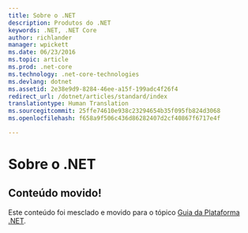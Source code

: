 ```yaml
---
title: Sobre o .NET
description: Produtos do .NET
keywords: .NET, .NET Core
author: richlander
manager: wpickett
ms.date: 06/23/2016
ms.topic: article
ms.prod: .net-core
ms.technology: .net-core-technologies
ms.devlang: dotnet
ms.assetid: 2e38e9d9-8284-46ee-a15f-199adc4f26f4
redirect_url: /dotnet/articles/standard/index
translationtype: Human Translation
ms.sourcegitcommit: 25ffe74610e938c23294654b35f095fb824d3068
ms.openlocfilehash: f658a9f506c436d86282407d2cf40867f6717e4f

---
```


# <a name="aboutnet"></a>Sobre o .NET

## <a name="content-moved"></a>Conteúdo movido!
Este conteúdo foi mesclado e movido para o tópico [Guia da Plataforma .NET](index.md). 


<!--HONumber=Nov16_HO3-->


